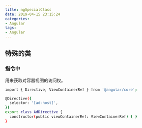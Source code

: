 ```yaml
---
title: ngSpecialClass
date: 2019-04-15 23:15:24
categories: 
- Angular
tags:
- Angular
---
```

## 特殊的类
### 指令中
用来获取对容器视图的访问权。
``` bash
import { Directive, ViewContainerRef } from '@angular/core';

@Directive({
  selector: '[ad-host]',
})
export class AdDirective {
  constructor(public viewContainerRef: ViewContainerRef) { }
}
```

